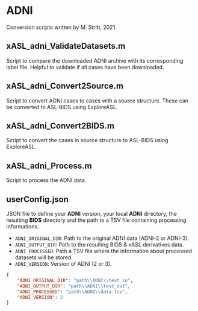 
# ADNI

Conversion scripts written by M. Stritt, 2021.

## xASL_adni_ValidateDatasets.m

Script to compare the downloaded ADNI archive with its corresponding label file. Helpful to validate if all cases have been downloaded.

## xASL_adni_Convert2Source.m

Script to convert ADNI cases to cases with a source structure. These can be converted to ASL-BIDS using ExploreASL.

## xASL_adni_Convert2BIDS.m

Script to convert the cases in source structure to ASL-BIDS using ExploreASL.

## xASL_adni_Process.m

Script to process the ADNI data.

## userConfig.json

JSON file to define your **ADNI** version, your local **ADNI** directory, the resulting **BIDS** directory and the path to a TSV file containing processing informations.

- `ADNI_ORIGINAL_DIR`: Path to the original ADNI data (ADNI-2 or ADNI-3).
- `ADNI_OUTPUT_DIR`: Path to the resulting BIDS & xASL derivatives data.
- `ADNI_PROCESSED`: Path a TSV file where the information about processed datasets will be stored.
- `ADNI_VERSION`: Version of ADNI (2 or 3).


```json
{
	"ADNI_ORIGINAL_DIR": "path\\ADNI\\test_in",
	"ADNI_OUTPUT_DIR": "path\\ADNI\\test_out",
	"ADNI_PROCESSED": "path\\ADNI\\data.tsv",
	"ADNI_VERSION": 2
}
```



